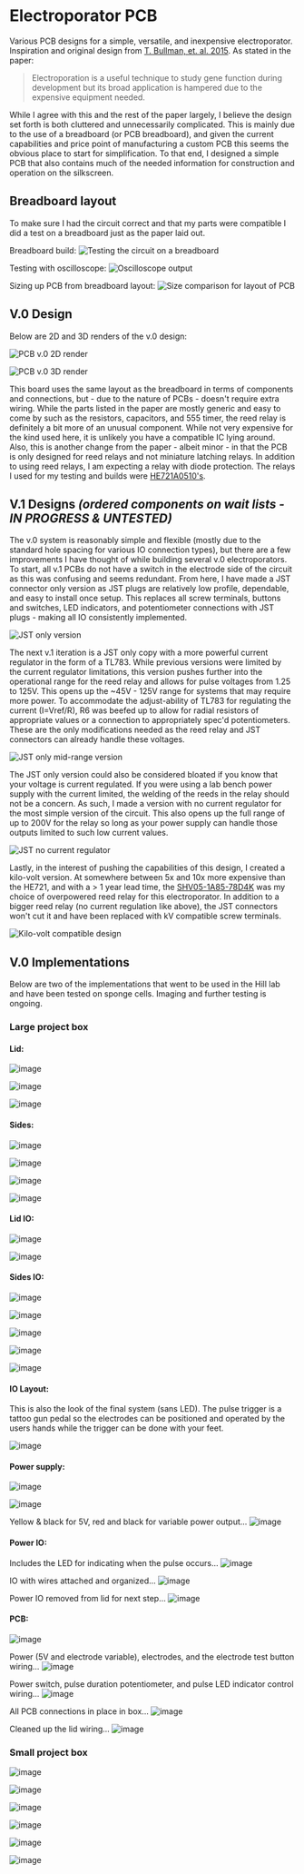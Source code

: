 # Electroporator PCB

Various PCB designs for a simple, versatile, and inexpensive electroporator. Inspiration and original design from [T. Bullman, et. al. 2015](https://onlinelibrary.wiley.com/doi/10.1111/dgd.12216). As stated in the paper:

> Electroporation is a useful technique to study gene function during development but its broad application is hampered due to the expensive equipment needed.

While I agree with this and the rest of the paper largely, I believe the design set forth is both cluttered and unnecessarily complicated. This is mainly due to the use of a breadboard (or PCB breadboard), and given the current capabilities and price point of manufacturing a custom PCB this seems the obvious place to start for simplification. To that end, I designed a simple PCB that also contains much of the needed information for construction and operation on the silkscreen.

## Breadboard layout

To make sure I had the circuit correct and that my parts were compatible I did a test on a breadboard just as the paper laid out.

Breadboard build:
![Testing the circuit on a breadboard](images/breadboard-testing-2.jpg)

Testing with oscilloscope:
![Oscilloscope output](images/pulse-signal.jpg)

Sizing up PCB from breadboard layout:
![Size comparison for layout of PCB](images/breadboard-to-circuitboard-size-compare.jpg)

## V.0 Design

Below are 2D and 3D renders of the v.0 design:

![PCB v.0 2D render](images/ciruitboard-v0.png)

![PCB v.0 3D render](images/electroporator_v0_3D_render.png)

This board uses the same layout as the breadboard in terms of components and connections, but - due to the nature of PCBs - doesn't require extra wiring. While the parts listed in the paper are mostly generic and easy to come by such as the resistors, capacitors, and 555 timer, the reed relay is definitely a bit more of an unusual component. While not very expensive for the kind used here, it is unlikely you have a compatible IC lying around. Also, this is another change from the paper - albeit minor - in that the PCB is only designed for reed relays and not miniature latching relays. In addition to using reed relays, I am expecting a relay with diode protection. The relays I used for my testing and builds were [HE721A0510's](https://www.mouser.com/ProductDetail/Littelfuse/HE721A0510?qs=X8LBAgEWIKIfZjBxMXqqBA%3D%3D).

## V.1 Designs *(ordered components on wait lists - _IN PROGRESS & UNTESTED_)*

The v.0 system is reasonably simple and flexible (mostly due to the standard hole spacing for various IO connection types), but there are a few improvements I have thought of while building several v.0 electroporators. To start, all v.1 PCBs do not have a switch in the electrode side of the circuit as this was confusing and seems redundant. From here, I have made a JST connector only version as JST plugs are relatively low profile, dependable, and easy to install once setup. This replaces all screw terminals, buttons and switches, LED indicators, and potentiometer connections with JST plugs - making all IO consistently implemented.

![JST only version](images/jst_only.jpg)

The next v.1 iteration is a JST only copy with a more powerful current regulator in the form of a TL783. While previous versions were limited by the current regulator limitations, this version pushes further into the operational range for the reed relay and allows for pulse voltages from 1.25 to 125V. This opens up the ~45V - 125V range for systems that may require more power. To accommodate the adjust-ability of TL783 for regulating the current (I=Vref/R), R6 was beefed up to allow for radial resistors of appropriate values or a connection to appropriately spec'd potentiometers. These are the only modifications needed as the reed relay and JST connectors can already handle these voltages.

![JST only mid-range version](images/jst_only-mid_range.png)

The JST only version could also be considered bloated if you know that your voltage is current regulated. If you were using a lab bench power supply with the current limited, the welding of the reeds in the relay should not be a concern. As such, I made a version with no current regulator for the most simple version of the circuit. This also opens up the full range of up to 200V for the relay so long as your power supply can handle those outputs limited to such low current values.

![JST no current regulator](images/no_current_regulator.png)

Lastly, in the interest of pushing the capabilities of this design, I created a kilo-volt version. At somewhere between 5x and 10x more expensive than the HE721, and with a > 1 year lead time, the [SHV05-1A85-78D4K](https://www.mouser.com/ProductDetail/MEDER-electronic-Standex/SHV05-1A85-78D4K?qs=3BE4VKEPqliBgklxw9NVYw%3D%3D) was my choice of overpowered reed relay for this electroporator. In addition to a bigger reed relay (no current regulation like above), the JST connectors won't cut it and have been replaced with kV compatible screw terminals.

![Kilo-volt compatible design](images/kilovolt_max.png)

## V.0 Implementations

Below are two of the implementations that went to be used in the Hill lab and have been tested on sponge cells. Imaging and further testing is ongoing.

### Large project box

#### Lid:

![image](images/project-box-lid-cutout.jpg)

![image](images/project-box-lid-cutouts-inside.jpg)

![image](images/project-box-lid-upsidedown.jpg)

#### Sides:

![image](images/project-box-inside.jpg)

![image](images/project-box-front-side-cutouts.jpg)

![image](images/project-box-all-side-cutouts.jpg)

![image](images/project-box-power-cutout.jpg)

#### Lid IO:

![image](images/project-box-lid-IO.jpg)

![image](images/project-box-lid-IO-inside.jpg)

#### Sides IO:

![image](images/project-box-inside-with-side-IO.jpg)

![image](images/project-box-front-side-IO.jpg)

![image](images/project-box-all-side-IO.jpg)

![image](images/project-box-power-IO.jpg)

![image](images/project-box-power-plug-inside.jpg)

#### IO Layout:

This is also the look of the final system (sans LED). The pulse trigger is a tattoo gun pedal so the electrodes can be positioned and operated by the users hands while the trigger can be done with your feet.

![image](images/project-box-IO-layout-test.jpg)

#### Power supply:

![image](images/project-box-power-supply-wiring.jpg)

![image](images/project-box-power-supply-wiring-closeup.jpg)

Yellow & black for 5V, red and black for variable power output...
![image](images/project-box-power-dual-internal-voltages.jpg)

#### Power IO:

Includes the LED for indicating when the pulse occurs...
![image](images/project-box-power-IO-wiring.jpg)

IO with wires attached and organized...
![image](images/project-box-internal-IO-wiring.jpg)

Power IO removed from lid for next step...
![image](images/project-box-internal-IO-wiring-1.jpg)

#### PCB:

![image](images/electroporator-pcb.jpg)

Power (5V and electrode variable), electrodes, and the electrode test button wiring...
![image](images/electroporator-pcb-major-wiring.jpg)

Power switch, pulse duration potentiometer, and pulse LED indicator control wiring...
![image](images/electroporator-pcb-control-wiring.jpg)

All PCB connections in place in box...
![image](images/electroporator-pcb-wired-in-situ.jpg)

Cleaned up the lid wiring...
![image](images/project-box-final-clean-wiring.jpg)

### Small project box

![image](images/mini-pcb-in-situ.jpg)

![image](images/mini-power-5v-split.jpg)

![image](images/mini-5v-convert.jpg)

![image](images/mini-power-supply-and-parts.jpg)

![image](images/mini-final.jpg)

![image](images/mini-final-1.jpg)

